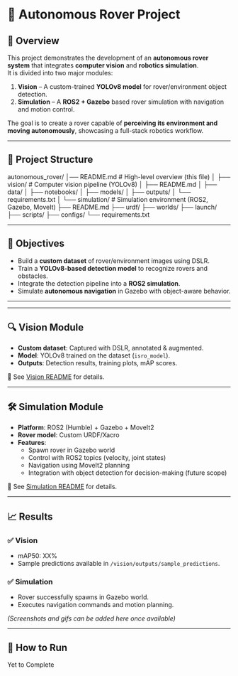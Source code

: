 # 🤖 Autonomous Rover Project

## 📌 Overview
This project demonstrates the development of an **autonomous rover system** that integrates **computer vision** and **robotics simulation**.  
It is divided into two major modules:  

1. **Vision** – A custom-trained **YOLOv8 model** for rover/environment object detection.  
2. **Simulation** – A **ROS2 + Gazebo** based rover simulation with navigation and motion control.  

The goal is to create a rover capable of **perceiving its environment and moving autonomously**, showcasing a full-stack robotics workflow.

---

## 🧩 Project Structure

autonomous_rover/
│── README.md # High-level overview (this file)
│
├── vision/ # Computer vision pipeline (YOLOv8)
│ ├── README.md
│ ├── data/
│ ├── notebooks/
│ ├── models/
│ ├── outputs/
│ └── requirements.txt
│
└── simulation/ # Simulation environment (ROS2, Gazebo, MoveIt)
├── README.md
├── urdf/
├── worlds/
├── launch/
├── scripts/
├── configs/
└── requirements.txt

---

## 🎯 Objectives
- Build a **custom dataset** of rover/environment images using DSLR.  
- Train a **YOLOv8-based detection model** to recognize rovers and obstacles.  
- Integrate the detection pipeline into a **ROS2 simulation**.  
- Simulate **autonomous navigation** in Gazebo with object-aware behavior.  

---


---

## 🔍 Vision Module
- **Custom dataset**: Captured with DSLR, annotated & augmented.  
- **Model**: YOLOv8 trained on the dataset (`isro_model`).  
- **Outputs**: Detection results, training plots, mAP scores.  

📂 See [Vision README](vision/README.md) for details.  

---

## 🛠️ Simulation Module
- **Platform**: ROS2 (Humble) + Gazebo + MoveIt2  
- **Rover model**: Custom URDF/Xacro  
- **Features**:
  - Spawn rover in Gazebo world  
  - Control with ROS2 topics (velocity, joint states)  
  - Navigation using MoveIt2 planning  
  - Integration with object detection for decision-making (future scope)  

📂 See [Simulation README](simulation/README.md) for details.  

---

## 📈 Results

### ✅ Vision
- mAP50: XX%  
- Sample predictions available in `/vision/outputs/sample_predictions`.  

### ✅ Simulation
- Rover successfully spawns in Gazebo world.  
- Executes navigation commands and motion planning.  

*(Screenshots and gifs can be added here once available)*

---

## 🚀 How to Run

Yet to Complete 
